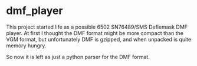 # dmf_player
This project started life as a possible 6502 SN76489/SMS Deflemask DMF player.
At first I thought the DMF format might be more compact than the VGM format, but unfortunately DMF is gzipped, and when unpacked is quite memory hungry.

So now it is left as just a python parser for the DMF format.

